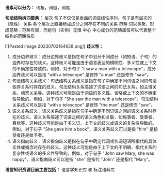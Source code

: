 

**语素可以分为：**
词根，词缀，词尾

**句法结构树四要素：**
层次  句子不仅仅是表面的词语线性序列，句子是有层次的（隐性）
关系  各个层次上直接组成成分之间存在不同的关系
范畴  词以类聚，形成范畴；范畴有限，而组句（实例）无限
中心  中心成分的范畴属性可以代表整个结构的范畴性质

![[Pasted image 20230702164638.png]]
**歧义性：** 
1. 成分边界歧义：成分边界歧义是指在句子中划分不同成分（如短语、子句）的边界时存在的歧义。这种歧义可能是由于语言表达的模糊性、多义性或上下文的不确定性导致的。例如，对于句子 "I saw a man with a telescope"，成分边界歧义可以是指 "with a telescope" 是修饰 "a man" 还是修饰 "saw"。
2. 句法结构关系歧义：句法结构关系歧义是指在句子中确定不同词语之间的句法依存关系时存在的歧义。句法结构关系描述了词语之间的句法关系，如主谓关系、动宾关系等。这种歧义可能是由于词语的多义性、省略或上下文的不确定性导致的。例如，对于句子 "She saw the man with a telescope"，句法结构关系歧义可以是指 "with a telescope" 是修饰 "the man" 还是修饰 "saw"。
3. 语义关系歧义：语义关系歧义是指在句子中确定不同词语之间的语义关系时存在的歧义。语义关系描述了词语之间的语义角色和关联，如施事者、受事者、目标等。这种歧义可能是由于多义词、上下文的歧义或语义的复杂性导致的。例如，对于句子 "She gave him a book"，语义关系歧义可以是指 "him" 是接受者还是给予者。
4. 语义指向歧义：语义指向歧义是指在句子中确定代词或名词短语所指代的具体实体或概念时存在的歧义。这种歧义可能是由于上下文的不明确、指代关系的复杂性或语义的多义性导致的。例如，对于句子 "John saw Mary, she was happy"，语义指向歧义可以是指 "she" 是指代 "John" 还是指代 "Mary"。

**语言知识资源目前主要包括：**
语言学知识库 和 标注语料库

